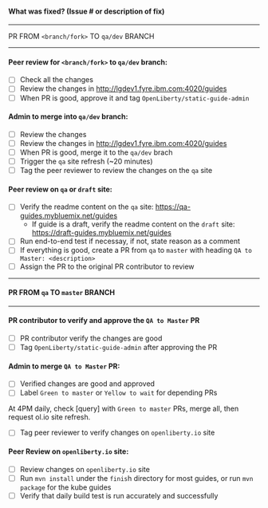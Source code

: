 #### What was fixed?  (Issue # or description of fix)

____
PR FROM `<branch/fork>` TO `qa/dev` BRANCH 
____

#### Peer review for `<branch/fork>` to `qa/dev` branch: 
- [ ] Check all the changes
- [ ] Review the changes in http://lgdev1.fyre.ibm.com:4020/guides
- [ ] When PR is good, approve it and tag `OpenLiberty/static-guide-admin`

#### Admin to merge into `qa/dev` branch: 
- [ ] Review the changes 
- [ ] Review the changes in http://lgdev1.fyre.ibm.com:4020/guides
- [ ] When PR is good, merge it to the `qa/dev` brach
- [ ] Trigger the `qa` site refresh (~20 minutes)
- [ ] Tag the peer reviewer to review the changes on the `qa` site

#### Peer review on `qa` or `draft` site: 
- [ ] Verify the readme content on the `qa` site: https://qa-guides.mybluemix.net/guides
  - If guide is a draft, verify the readme content on the `draft` site: https://draft-guides.mybluemix.net/guides
- [ ] Run end-to-end test if necessay, if not, state reason as a comment
- [ ] If everything is good, create a PR from `qa` to `master` with heading `QA to Master: <description>`
- [ ] Assign the PR to the original PR contributor to review

_____
#### PR FROM `qa` TO `master` BRANCH
____

#### PR contributor to verify and approve the `QA to Master` PR
- [ ] PR contributor verify the changes are good 
- [ ] Tag `OpenLiberty/static-guide-admin` after approving the PR

#### Admin to merge `QA to Master` PR: 
- [ ] Verified changes are good and approved
- [ ] Label `Green to master` or `Yellow to wait` for depending PRs

At 4PM daily, check [query] with `Green to master` PRs, merge all, then request ol.io site refresh. 
- [ ] Tag peer reviewer to verify changes on `openliberty.io` site

#### Peer Review on `openliberty.io` site: 
- [ ] Review changes on `openliberty.io` site
- [ ] Run `mvn install` under the `finis`h directory for most guides, or run `mvn package` for the kube guides
- [ ] Verify that daily build test is run accurately and successfully 
